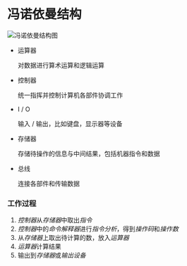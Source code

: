 # 冯诺依曼结构

![冯诺依曼结构图](http://rt9iekfji.hn-bkt.clouddn.com/008i3skNgy1gsntjp3tn5j30ha0cjmxr.jpg)

* 运算器

  对数据进行算术运算和逻辑运算

* 控制器

  统一指挥并控制计算机各部件协调工作

* I / O

  输入 / 输出，比如键盘，显示器等设备

* 存储器

  存储待操作的信息与中间结果，包括机器指令和数据

* 总线

  连接各部件和传输数据

### 工作过程

1. *控制器*从*存储器*中取出*指令*
2. *控制器*中的*命令解释器*进行*指令分析*，得到*操作码*和*操作数*
3. 从*存储器*上取出待计算的数，放入*运算器*
4. *运算器*计算结果
5. 输出到*存储器*或*输出设备*
